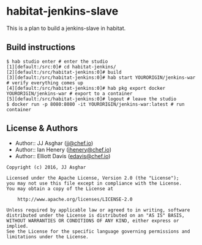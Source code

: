 # habitat-jenkins-slave

This is a plan to build a jenkins-slave in habitat.

## Build instructions

```
$ hab studio enter # enter the studio
[1][default:/src:0]# cd habitat-jenkins/
[2][default:/src/habitat-jenkins:0]# build
[3][default:/src/habitat-jenkins:0]# hab start YOURORIGIN/jenkins-war # verify everything comes up
[4][default:/src/habitat-jenkins:0]# hab pkg export docker YOURORIGIN/jenkins-war # export to a container
[5][default:/src/habitat-jenkins:0]# logout # leave the studio
$ docker run -p 8080:8080 -it YOURORIGIN/jenkins-war:latest # run container
```
## License & Authors

- Author:: JJ Asghar (<jj@chef.io>)
- Author:: Ian Henery (<ihenery@chef.io>)
- Author:: Elliott Davis (<edavis@chef.io>)

```text
Copyright (c) 2016, JJ Asghar

Licensed under the Apache License, Version 2.0 (the "License");
you may not use this file except in compliance with the License.
You may obtain a copy of the License at

    http://www.apache.org/licenses/LICENSE-2.0

Unless required by applicable law or agreed to in writing, software
distributed under the License is distributed on an "AS IS" BASIS,
WITHOUT WARRANTIES OR CONDITIONS OF ANY KIND, either express or implied.
See the License for the specific language governing permissions and
limitations under the License.
```
